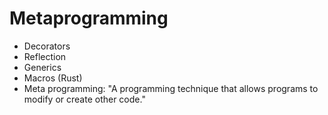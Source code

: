 # Metaprogramming

- Decorators
- Reflection
- Generics
- Macros (Rust)
- Meta programming: "A programming technique that allows programs to modify or create other code."